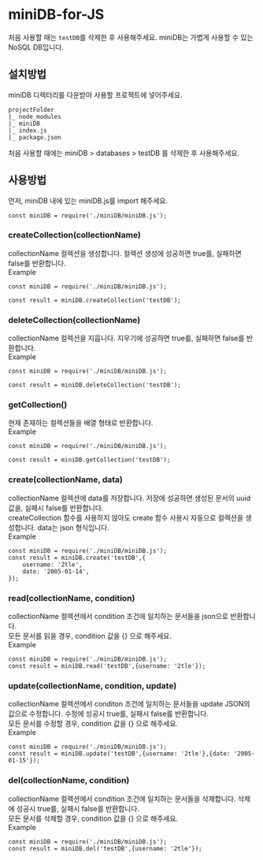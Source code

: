# miniDB-for-JS
처음 사용할 때는 `testDB`를 삭제한 후 사용해주세요.
miniDB는 가볍게 사용할 수 있는 NoSQL DB입니다.

## 설치방법
miniDB 디렉터리를 다운받아 사용할 프로젝트에 넣어주세요.  
```
projectFolder
|_ node_modules
|_ miniDB
|_ index.js
|_ package.json
```
처음 사용할 때에는 miniDB > databases > testDB 를 삭제한 후 사용해주세요.  

## 사용방법

먼저, miniDB 내에 있는 miniDB.js를 import 해주세요.  
```
const miniDB = require('./miniDB/miniDB.js');
```

### createCollection(collectionName)
collectionName 컬렉션을 생성합니다. 컬렉션 생성에 성공하면 true를, 실패하면 false를 반환합니다.  
Example 
```
const miniDB = require('./miniDB/miniDB.js');

const result = miniDB.createCollection('testDB'); 

```
### deleteCollection(collectionName)
collectionName 컬렉션을 지웁니다. 지우기에 성공하면 true를, 실패하면 false를 반환합니다.  
Example
```
const miniDB = require('./miniDB/miniDB.js');

const result = miniDB.deleteCollection('testDB'); 
```
### getCollection()
현재 존재하는 컬렉션들을 배열 형태로 반환합니다.  
Example
```
const miniDB = require('./miniDB/miniDB.js');

const result = miniDB.getCollection('testDB'); 
```

### create(collectionName, data)
collectionName 컬렉션에 data를 저장합니다. 저장에 성공하면 생성된 문서의 uuid값을, 실패시 false를 반환합니다.  
createCollection 함수를 사용하지 않아도 create 함수 사용시 자동으로 컬렉션을 생성합니다. data는 json 형식입니다.  
Example
```
const miniDB = require('./miniDB/miniDB.js');
const result = miniDB.create('testDB',{
    username: '2tle',
    date: '2005-01-14',
});
```

### read(collectionName, condition)
collectionName 컬렉션에서 condition 조건에 일치하는 문서들을 json으로 반환합니다.  
모든 문서를 읽을 경우, condition 값을 {} 으로 해주세요.  
Example
```
const miniDB = require('./miniDB/miniDB.js');
const result = miniDB.read('testDB',{username: '2tle'});
```

### update(collectionName, condition, update)
collectionName 컬렉션에서 conditon 조건에 일치하는 문서들을 update JSON의 값으로 수정합니다. 수정에 성공시 true를, 실패시 false를 반환합니다.  
모든 문서를 수정할 경우, condition 값을 {} 으로 해주세요.  
Example
```
const miniDB = require('./miniDB/miniDB.js');
const result = miniDB.update('testDB',{username: '2tle'},{date: '2005-01-15'});
```

### del(collectionName, condition)
collectionName 컬렉션에서 condition 조건에 일치하는 문서들을 삭제합니다. 삭제에 성공시 true를, 실패시 false를 반환합니다.  
모든 문서를 삭제할 경우, condition 값을 {} 으로 해주세요.  
Example
```
const miniDB = require('./miniDB/miniDB.js');
const result = miniDB.del('testDB',{username: '2tle'});
```







